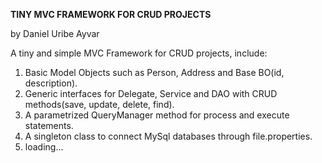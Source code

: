<b>TINY MVC FRAMEWORK FOR CRUD PROJECTS</b><br />

by Daniel Uribe Ayvar

A tiny and simple MVC Framework for CRUD projects, include:<br />
<ol>
<li>Basic Model Objects such as Person, Address and Base BO(id, description).</li>
<li>Generic interfaces for Delegate, Service and DAO with CRUD methods(save, update, delete, find).</li>
<li>A parametrized QueryManager method for process and execute statements.</li>
<li>A singleton class to connect MySql databases through file.properties.</li>
<li>loading...</li>
</ol>